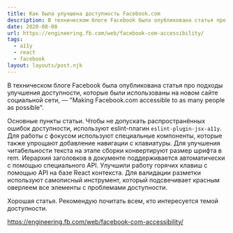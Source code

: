 ```yaml
---
title: Как была улучшена доступность Facebook.com
description: В техническом блоге Facebook была опубликована статья про подходы улучшения доступности, которые были использованы на новом сайте социальной сети
date: 2020-08-08
url: https://engineering.fb.com/web/facebook-com-accessibility/
tags:
  - a11y
  - react
  - facebook
layout: layouts/post.njk
---
```

В техническом блоге Facebook была опубликована статья про подходы улучшения доступности, которые были использованы на новом сайте социальной сети, — "Making Facebook.com accessible to as many people as possible".

Основные пункты статьи. Чтобы не допускать распространённых ошибок доступности, используют eslint-плагин `eslint-plugin-jsx-a11y`. Для работы с фокусом используют специальные компоненты, которые также упрощают добавление навигации с клавиатуры. Для улучшения читабельности текста на этапе сборки конвертируют размер шрифта в rem. Иерархия заголовков в документе поддерживается автоматически с помощью специального API. Улучшили работу горячих клавиш с помощью API на базе React контекста. Для валидации разметки используют самописный инструмент, который подсвечивает красным оверлеем все элементы с проблемами доступности.

Хорошая статья. Рекомендую почитать всем, кто интересуется темой доступности.

https://engineering.fb.com/web/facebook-com-accessibility/
